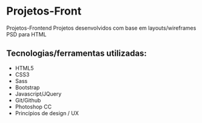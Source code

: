 # Projetos-Front
Projetos-Frontend Projetos desenvolvidos com base em layouts/wireframes PSD para HTML

## Tecnologias/ferramentas utilizadas:

- HTML5
- CSS3
- Sass
- Bootstrap
- Javascript/JQuery
- Git/Github
- Photoshop CC
- Princípios de design / UX
